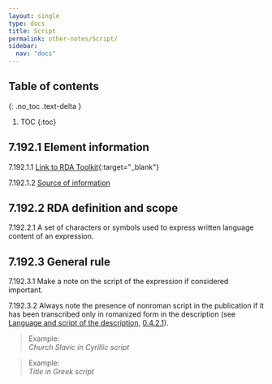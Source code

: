 ```yaml
---
layout: single
type: docs
title: Script
permalink: other-notes/Script/
sidebar:
  nav: "docs"
---
```


## Table of contents
{: .no_toc .text-delta }

1. TOC
{:toc}

## 7.192.1 Element information

<a name="7.192.1.1">7.192.1.1</a> [Link to RDA Toolkit](https://beta.rdatoolkit.org/Content/Index?externalId=en-US_ala-a89bae56-7f62-3c32-bd61-51fc145b0385){:target="_blank"}

<a name="7.192.1.2">7.192.1.2</a> [Source of information](/DCRMR/other-notes/)

## 7.192.2 RDA definition and scope

<a name="7.192.2.1">7.192.2.1</a> A set of characters or symbols used to express written language content of an expression.

## 7.192.3 General rule

<a name="7.192.3.1">7.192.3.1</a> Make a note on the script of the expression if considered important.

<a name="7.192.3.2">7.192.3.2</a> Always note the presence of nonroman script in the publication if it has been transcribed only in romanized form in the description (see [Language and script of the description](/DCRMR/general-rules/Language-and-script-of-the-description), [0.4.2.1](/DCRMR/general-rules/Language-and-script-of-the-description/#0.4.2.1)).

>Example:  
><CITE>Church Slavic in Cyrillic script</CITE>

>Example:  
><CITE>Title in Greek script</CITE>